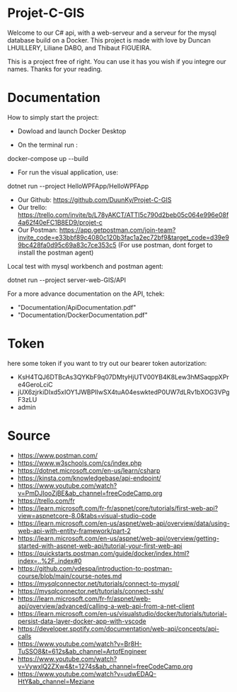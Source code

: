 # Projet-C-GIS

Welcome to our C# api, with a web-serveur and a serveur for the mysql database build on a Docker.
This project is made with love by Duncan LHUILLERY, Liliane DABO, and Thibaut FIGUEIRA.

This is a project free of right. You can use it has you wish if you integre our names. Thanks for your reading.

# Documentation

How to simply start the project:

- Dowload and launch Docker Desktop

- On the terminal run :

docker-compose up --build

- For run the visual application, use:

dotnet run --project HelloWPFApp/HelloWPFApp

- Our Github: https://github.com/DuunKy/Projet-C-GIS
- Our trello: https://trello.com/invite/b/L78yAKCT/ATTI5c790d2beb05c064e996e08f4a62f40eFC1B8ED9/projet-c
- Our Postman: https://app.getpostman.com/join-team?invite_code=e33bbf89c4080c120b3fac1a2ec72bf9&target_code=d39e99bc428fa0d95c69a83c7ce353c5 (For use postman, dont forget to install the postman agent)



Local test with mysql workbench and postman agent:

dotnet run --project server-web-GIS/API

For a more advance documentation on the API, tchek:
- "Documentation/ApiDocumentation.pdf"
- "Documentation/DockerDocumentation.pdf"

# Token

here some token if you want to try out our bearer token autorization:

- KsH4TQJ6DTBcAs3QYKbF9q07DMtyHjUTV00YB4K8Lew3hMSaqppXPre4GeroLciC
- jUX6zjrkiDIxd5xIOY1JWBPIIwSX4tuA04eswktedP0UW7dLRv1bXOG3VPgF3zLU
- admin



# Source

- https://www.postman.com/
- https://www.w3schools.com/cs/index.php
- https://dotnet.microsoft.com/en-us/learn/csharp
- https://kinsta.com/knowledgebase/api-endpoint/
- https://www.youtube.com/watch?v=PmDJIooZjBE&ab_channel=freeCodeCamp.org
- https://trello.com/fr
- https://learn.microsoft.com/fr-fr/aspnet/core/tutorials/first-web-api?view=aspnetcore-8.0&tabs=visual-studio-code
- https://learn.microsoft.com/en-us/aspnet/web-api/overview/data/using-web-api-with-entity-framework/part-2
- https://learn.microsoft.com/en-us/aspnet/web-api/overview/getting-started-with-aspnet-web-api/tutorial-your-first-web-api
- https://quickstarts.postman.com/guide/docker/index.html?index=..%2F..index#0
- https://github.com/vdespa/introduction-to-postman-course/blob/main/course-notes.md
- https://mysqlconnector.net/tutorials/connect-to-mysql/
- https://mysqlconnector.net/tutorials/connect-ssh/
- https://learn.microsoft.com/fr-fr/aspnet/web-api/overview/advanced/calling-a-web-api-from-a-net-client
- https://learn.microsoft.com/en-us/visualstudio/docker/tutorials/tutorial-persist-data-layer-docker-app-with-vscode
- https://developer.spotify.com/documentation/web-api/concepts/api-calls
- https://www.youtube.com/watch?v=Br8H-TuSSO8&t=612s&ab_channel=ArtofEngineer
- https://www.youtube.com/watch?v=VywxIQ2ZXw4&t=1274s&ab_channel=freeCodeCamp.org
- https://www.youtube.com/watch?v=udwEDAQ-HtY&ab_channel=Meziane

